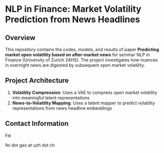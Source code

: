 # NLP in Finance: Market Volatility Prediction from News Headlines

## Overview
This repository contains the codes, models, and results of paper **Predicting market open volatility based on after-market news** for seminar NLP in Finance (University of Zurich 24HS). The project investigates how nuances in overnight news are digested by subsequent open market volatility.

## Project Architecture
1. **Volatility Compression**: Uses a VAE to compress open market volatility into meaningful latent representations
2. **News-to-Volatility Mapping**: Uses a latent mapper to predict volatility representations from news headline embeddings

## Contact Information
Fei

fei dot gao at uzh dot ch
